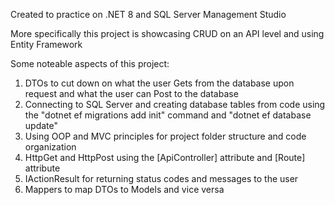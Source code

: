 Created to practice on .NET 8 and SQL Server Management Studio 

More specifically this project is showcasing CRUD on an API level and using Entity Framework 

Some noteable aspects of this project: 
1. DTOs to cut down on what the user Gets from the database upon request and what the user can Post to the database
2. Connecting to SQL Server and creating database tables from code using the "dotnet ef migrations add init" command and "dotnet ef database update"
3. Using OOP and MVC principles for project folder structure and code organization
4. HttpGet and HttpPost using the [ApiController] attribute and [Route] attribute 
5. IActionResult for returning status codes and messages to the user
6. Mappers to map DTOs to Models and vice versa
